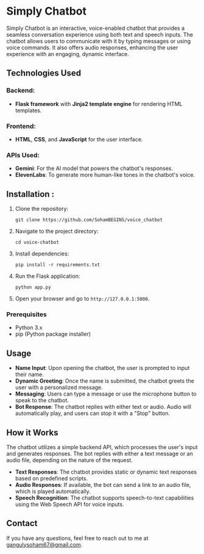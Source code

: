 # Simply Chatbot

Simply Chatbot is an interactive, voice-enabled chatbot that provides a seamless conversation experience using both text and speech inputs. The chatbot allows users to communicate with it by typing messages or using voice commands. It also offers audio responses, enhancing the user experience with an engaging, dynamic interface.

## Technologies Used

### Backend:
- **Flask framework** with **Jinja2 template engine** for rendering HTML templates.

### Frontend:
- **HTML**, **CSS**, and **JavaScript** for the user interface.

### APIs Used:
- **Gemini**: For the AI model that powers the chatbot's responses.
- **ElevenLabs**: To generate more human-like tones in the chatbot's voice.

## Installation :
<ol>
    <li>Clone the repository:
        <pre><code>git clone https://github.com/SohamBEGINS/voice_chatbot</code></pre>
    </li>
    <li>Navigate to the project directory:
        <pre><code>cd voice-chatbot</code></pre>
    </li>
    <li>Install dependencies:
        <pre><code>pip install -r requirements.txt</code></pre>
    </li>
    <li>Run the Flask application:
        <pre><code>python app.py</code></pre>
    </li>
    <li>Open your browser and go to <code>http://127.0.0.1:5000</code>.</li>
</ol>

### Prerequisites

- Python 3.x
- pip (Python package installer)

## Usage

- **Name Input**: Upon opening the chatbot, the user is prompted to input their name.
- **Dynamic Greeting**: Once the name is submitted, the chatbot greets the user with a personalized message.
- **Messaging**: Users can type a message or use the microphone button to speak to the chatbot.
- **Bot Response**: The chatbot replies with either text or audio. Audio will automatically play, and users can stop it with a "Stop" button.

## How it Works

The chatbot utilizes a simple backend API, which processes the user's input and generates responses. The bot replies with either a text message or an audio file, depending on the nature of the request.

- **Text Responses**: The chatbot provides static or dynamic text responses based on predefined scripts.
- **Audio Responses**: If available, the bot can send a link to an audio file, which is played automatically.
- **Speech Recognition**: The chatbot supports speech-to-text capabilities using the Web Speech API for voice inputs.

## Contact

If you have any questions, feel free to reach out to me at gangulysoham67@gmail.com.
